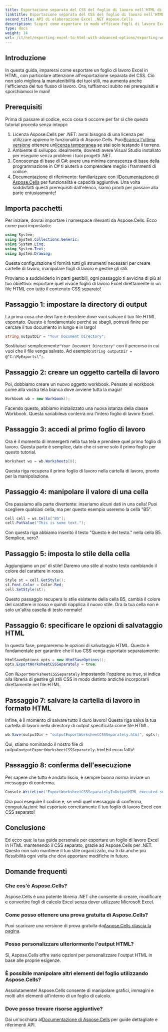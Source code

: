 ```yaml
---
title: Esportazione separata del CSS del foglio di lavoro nell'HTML di output
linktitle: Esportazione separata del CSS del foglio di lavoro nell'HTML di output
second_title: API di elaborazione Excel .NET Aspose.Cells
description: Scopri come esportare in modo efficace fogli di lavoro Excel in HTML con CSS separato utilizzando Aspose.Cells per .NET in questo tutorial completo e dettagliato.
type: docs
weight: 14
url: /it/net/exporting-excel-to-html-with-advanced-options/exporting-worksheet-css-separately/
---
```

## Introduzione
In questa guida, imparerai come esportare un foglio di lavoro Excel in HTML, con particolare attenzione all'esportazione separata del CSS. Ciò non solo migliora la manutenibilità dei tuoi stili, ma aumenta anche l'efficienza del tuo flusso di lavoro. Ora, tuffiamoci subito nei prerequisiti e sporchiamoci le mani!
## Prerequisiti
Prima di passare al codice, ecco cosa ti occorre per far sì che questo tutorial proceda senza intoppi:
1. Licenza Aspose.Cells per .NET: avrai bisogno di una licenza per utilizzare appieno le funzionalità di Aspose.Cells. Puoi[Scarica l'ultima versione](https://releases.aspose.com/cells/net/) ottenere un[licenza temporanea](https://purchase.aspose.com/temporary-license/) se stai solo testando il terreno.
2. Ambiente di sviluppo: idealmente, dovresti avere Visual Studio installato per eseguire senza problemi i tuoi progetti .NET.
3. Conoscenza di base di C#: avere una minima conoscenza di base della programmazione in C# ti aiuterà a comprendere meglio i frammenti di codice.
4.  Documentazione di riferimento: familiarizzare con il[Documentazione di Aspose.Cells](https://reference.aspose.com/cells/net/) per funzionalità e capacità aggiuntive.
Una volta soddisfatti questi prerequisiti dall'elenco, siamo pronti per passare alla parte entusiasmante!
## Importa pacchetti
Per iniziare, dovrai importare i namespace rilevanti da Aspose.Cells. Ecco come puoi impostarlo:
```csharp
using System;
using System.Collections.Generic;
using System.Linq;
using System.Text;
using System.Drawing;
```
Questa configurazione ti fornirà tutti gli strumenti necessari per creare cartelle di lavoro, manipolare fogli di lavoro e gestire gli stili.

Proviamo a suddividerlo in parti gestibili, ogni passaggio ti avvicina di più al tuo obiettivo: esportare quel vivace foglio di lavoro Excel direttamente in un file HTML con tutto il contenuto CSS separato!
## Passaggio 1: impostare la directory di output
La prima cosa che devi fare è decidere dove vuoi salvare il tuo file HTML esportato. Questo è fondamentale perché se sbagli, potresti finire per cercare il tuo documento in lungo e in largo!
```csharp
string outputDir = "Your Document Directory";
```
 Sostituisci semplicemente`"Your Document Directory"` con il percorso in cui vuoi che il file venga salvato. Ad esempio:`string outputDir = @"C:\MyExports\";`.
## Passaggio 2: creare un oggetto cartella di lavoro
Poi, dobbiamo creare un nuovo oggetto workbook. Pensate al workbook come alla vostra tela bianca dove avviene tutta la magia!
```csharp
Workbook wb = new Workbook();
```
 Facendo questo, abbiamo inizializzato una nuova istanza della classe Workbook. Questa variabile`wb` conterrà ora l'intero foglio di lavoro Excel.
## Passaggio 3: accedi al primo foglio di lavoro
Ora è il momento di immergerti nella tua tela e prendere quel primo foglio di lavoro. Questa parte è semplice, dato che ci serve solo il primo foglio per questo tutorial.
```csharp
Worksheet ws = wb.Worksheets[0];
```
Questa riga recupera il primo foglio di lavoro nella cartella di lavoro, pronto per la manipolazione.
## Passaggio 4: manipolare il valore di una cella
Ora passiamo alla parte divertente: inseriamo alcuni dati in una cella! Puoi scegliere qualsiasi cella, ma per questo esempio useremo la cella "B5".
```csharp
Cell cell = ws.Cells["B5"];
cell.PutValue("This is some text.");
```
Con questa riga abbiamo inserito il testo "Questo è del testo." nella cella B5. Semplice, vero? 
## Passaggio 5: imposta lo stile della cella
Aggiungiamo un po' di stile! Daremo uno stile al nostro testo cambiando il colore del carattere in rosso. 
```csharp
Style st = cell.GetStyle();
st.Font.Color = Color.Red;
cell.SetStyle(st);
```
Questo passaggio recupera lo stile esistente della cella B5, cambia il colore del carattere in rosso e quindi riapplica il nuovo stile. Ora la tua cella non è solo un'altra casella di testo normale!
## Passaggio 6: specificare le opzioni di salvataggio HTML
In questa fase, prepareremo le opzioni di salvataggio HTML. Questo è fondamentale per garantire che il tuo CSS venga esportato separatamente.
```csharp
HtmlSaveOptions opts = new HtmlSaveOptions();
opts.ExportWorksheetCSSSeparately = true;
```
 Con il`ExportWorksheetCSSSeparately` Impostando l'opzione su true, si indica alla libreria di gestire gli stili CSS in modo distinto anziché incorporarli direttamente nel file HTML.
## Passaggio 7: salvare la cartella di lavoro in formato HTML
Infine, è il momento di salvare tutto il duro lavoro! Questa riga salva la tua cartella di lavoro nella directory di output specificata come file HTML.
```csharp
wb.Save(outputDir + "outputExportWorksheetCSSSeparately.html", opts);
```
Qui, stiamo nominando il nostro file di output`outputExportWorksheetCSSSeparately.html`Ed ecco fatto!
## Passaggio 8: conferma dell'esecuzione
Per sapere che tutto è andato liscio, è sempre buona norma inviare un messaggio di conferma.
```csharp
Console.WriteLine("ExportWorksheetCSSSeparatelyInOutputHTML executed successfully.");
```
Ora puoi eseguire il codice e, se vedi quel messaggio di conferma, congratulazioni: hai esportato correttamente il tuo foglio di lavoro Excel con CSS separato!
## Conclusione
Ed ecco qua: la tua guida personale per esportare un foglio di lavoro Excel in HTML mantenendo il CSS separato, grazie ad Aspose.Cells per .NET. Questo non solo mantiene il tuo stile organizzato, ma ti dà anche più flessibilità ogni volta che devi apportare modifiche in futuro. 
## Domande frequenti
### Che cos'è Aspose.Cells?
Aspose.Cells è una potente libreria .NET che consente di creare, modificare e convertire fogli di calcolo Excel senza dover utilizzare Microsoft Excel.
### Come posso ottenere una prova gratuita di Aspose.Cells?
 Puoi scaricare una versione di prova gratuita da[Aspose.Cells rilascia la pagina](https://releases.aspose.com/).
### Posso personalizzare ulteriormente l'output HTML?
Sì, Aspose.Cells offre varie opzioni per personalizzare l'output HTML in base alle proprie esigenze.
### È possibile manipolare altri elementi del foglio utilizzando Aspose.Cells?
Assolutamente! Aspose.Cells consente di manipolare grafici, immagini e molti altri elementi all'interno di un foglio di calcolo.
### Dove posso trovare risorse aggiuntive?
 Dai un'occhiata al[Documentazione di Aspose.Cells](https://reference.aspose.com/cells/net/) per guide dettagliate e riferimenti API.